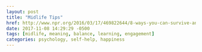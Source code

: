 ```yaml
---
layout: post
title: "Midlife Tips"
href: http://www.npr.org/2016/03/17/469822644/8-ways-you-can-survive-and-thrive-in-midlife?utm_source=facebook.com&utm_medium=social&utm_campaign=npr&utm_term=nprnews&utm_content=20160317
date: 2017-11-08 14:29:29 -0500
tags: [midlife, meaning, balance, learning, engagement]
categories: psychology, self-help, happiness
---
```

